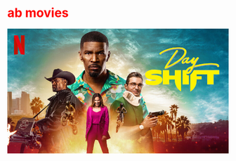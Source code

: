 <html>
<head>
<title>ab movies</title>
  
<h1 style="color: red">ab movies</h1>
</head>
<body>

  <a href="https://www.youtube.com/watch?v=kz14kV25Nk8"><img src="rrrr.jpg"></a>
  

  
  <style>
body{

 background-image: url('mm.PNG');
 


</style>

</body>

</html>




